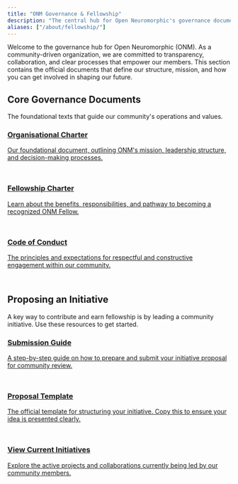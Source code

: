 ```yaml
---
title: "ONM Governance & Fellowship"
description: "The central hub for Open Neuromorphic's governance documents, including our organisational charter, fellowship program details, and initiative proposal process."
aliases: ["/about/fellowship/"]
---
```


Welcome to the governance hub for Open Neuromorphic (ONM). As a community-driven organization, we are committed to transparency, collaboration, and clear processes that empower our members. This section contains the official documents that define our structure, mission, and how you can get involved in shaping our future.

<h2 class="h3 mt-12 mb-6">Core Governance Documents</h2>
<p class="mb-8">The foundational texts that guide our community's operations and values.</p>

<div class="space-y-4">
  <a href="./organisational-charter/" class="group no-style block p-6 bg-theme-light dark:bg-darkmode-theme-light border border-border dark:border-darkmode-border rounded-lg hover:border-primary dark:hover:border-darkmode-primary transition-all duration-200 shadow-md hover:shadow-lg">
    <div class="flex justify-between items-center">
      <div>
        <h3 class="text-xl font-semibold text-dark dark:text-darkmode-dark group-hover:text-primary dark:group-hover:text-darkmode-primary styled-link">Organisational Charter</h3>
        <p class="text-text dark:text-darkmode-text mt-1">Our foundational document, outlining ONM's mission, leadership structure, and decision-making processes.</p>
      </div>
      <span class="text-2xl text-primary dark:text-darkmode-primary transition-transform transform group-hover:translate-x-1 ml-4 no-underline">
        <svg class="icon icon-arrow-right" fill="currentColor" aria-hidden="true" role="img" style="display: inline-block; vertical-align: middle; width: 1em; height: 1em;">
          <use xlink:href="#icon-solid-arrow-right"></use>
        </svg>
      </span>
    </div>
  </a>
  <a href="./fellowship-charter/" class="group no-style block p-6 bg-theme-light dark:bg-darkmode-theme-light border border-border dark:border-darkmode-border rounded-lg hover:border-primary dark:hover:border-darkmode-primary transition-all duration-200 shadow-md hover:shadow-lg">
    <div class="flex justify-between items-center">
      <div>
        <h3 class="text-xl font-semibold text-dark dark:text-darkmode-dark group-hover:text-primary dark:group-hover:text-darkmode-primary styled-link">Fellowship Charter</h3>
        <p class="text-text dark:text-darkmode-text mt-1">Learn about the benefits, responsibilities, and pathway to becoming a recognized ONM Fellow.</p>
      </div>
      <span class="text-2xl text-primary dark:text-darkmode-primary transition-transform transform group-hover:translate-x-1 ml-4 no-underline">
        <svg class="icon icon-arrow-right" fill="currentColor" aria-hidden="true" role="img" style="display: inline-block; vertical-align: middle; width: 1em; height: 1em;">
          <use xlink:href="#icon-solid-arrow-right"></use>
        </svg>
      </span>
    </div>
  </a>
  <a href="/code-of-conduct/" class="group no-style block p-6 bg-theme-light dark:bg-darkmode-theme-light border border-border dark:border-darkmode-border rounded-lg hover:border-primary dark:hover:border-darkmode-primary transition-all duration-200 shadow-md hover:shadow-lg">
    <div class="flex justify-between items-center">
      <div>
        <h3 class="text-xl font-semibold text-dark dark:text-darkmode-dark group-hover:text-primary dark:group-hover:text-darkmode-primary styled-link">Code of Conduct</h3>
        <p class="text-text dark:text-darkmode-text mt-1">The principles and expectations for respectful and constructive engagement within our community.</p>
      </div>
      <span class="text-2xl text-primary dark:text-darkmode-primary transition-transform transform group-hover:translate-x-1 ml-4 no-underline">
        <svg class="icon icon-arrow-right" fill="currentColor" aria-hidden="true" role="img" style="display: inline-block; vertical-align: middle; width: 1em; height: 1em;">
          <use xlink:href="#icon-solid-arrow-right"></use>
        </svg>
      </span>
    </div>
  </a>
</div>

<h2 class="h3 mt-12 mb-6">Proposing an Initiative</h2>
<p class="mb-8">A key way to contribute and earn fellowship is by leading a community initiative. Use these resources to get started.</p>

<div class="space-y-4">
    <a href="./submission-instructions/" class="group no-style block p-6 bg-theme-light dark:bg-darkmode-theme-light border border-border dark:border-darkmode-border rounded-lg hover:border-primary dark:hover:border-darkmode-primary transition-all duration-200 shadow-md hover:shadow-lg">
    <div class="flex justify-between items-center">
      <div>
        <h3 class="text-xl font-semibold text-dark dark:text-darkmode-dark group-hover:text-primary dark:group-hover:text-darkmode-primary styled-link">Submission Guide</h3>
        <p class="text-text dark:text-darkmode-text mt-1">A step-by-step guide on how to prepare and submit your initiative proposal for community review.</p>
      </div>
      <span class="text-2xl text-primary dark:text-darkmode-primary transition-transform transform group-hover:translate-x-1 ml-4 no-underline">
        <svg class="icon icon-arrow-right" fill="currentColor" aria-hidden="true" role="img" style="display: inline-block; vertical-align: middle; width: 1em; height: 1em;">
          <use xlink:href="#icon-solid-arrow-right"></use>
        </svg>
      </span>
    </div>
  </a>
    <a href="./initiative-template/" class="group no-style block p-6 bg-theme-light dark:bg-darkmode-theme-light border border-border dark:border-darkmode-border rounded-lg hover:border-primary dark:hover:border-darkmode-primary transition-all duration-200 shadow-md hover:shadow-lg">
    <div class="flex justify-between items-center">
      <div>
        <h3 class="text-xl font-semibold text-dark dark:text-darkmode-dark group-hover:text-primary dark:group-hover:text-darkmode-primary styled-link">Proposal Template</h3>
        <p class="text-text dark:text-darkmode-text mt-1">The official template for structuring your initiative. Copy this to ensure your idea is presented clearly.</p>
      </div>
      <span class="text-2xl text-primary dark:text-darkmode-primary transition-transform transform group-hover:translate-x-1 ml-4 no-underline">
        <svg class="icon icon-arrow-right" fill="currentColor" aria-hidden="true" role="img" style="display: inline-block; vertical-align: middle; width: 1em; height: 1em;">
          <use xlink:href="#icon-solid-arrow-right"></use>
        </svg>
      </span>
    </div>
  </a>
    <a href="/neuromorphic-computing/initiatives/" class="group no-style block p-6 bg-theme-light dark:bg-darkmode-theme-light border border-border dark:border-darkmode-border rounded-lg hover:border-primary dark:hover:border-darkmode-primary transition-all duration-200 shadow-md hover:shadow-lg">
    <div class="flex justify-between items-center">
      <div>
        <h3 class="text-xl font-semibold text-dark dark:text-darkmode-dark group-hover:text-primary dark:group-hover:text-darkmode-primary styled-link">View Current Initiatives</h3>
        <p class="text-text dark:text-darkmode-text mt-1">Explore the active projects and collaborations currently being led by our community members.</p>
      </div>
      <span class="text-2xl text-primary dark:text-darkmode-primary transition-transform transform group-hover:translate-x-1 ml-4 no-underline">
        <svg class="icon icon-arrow-right" fill="currentColor" aria-hidden="true" role="img" style="display: inline-block; vertical-align: middle; width: 1em; height: 1em;">
          <use xlink:href="#icon-solid-arrow-right"></use>
        </svg>
      </span>
    </div>
  </a>
</div>
